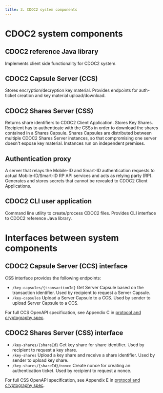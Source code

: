 ```yaml
---
title: 3. CDOC2 system components
---
```


# CDOC2 system components

## CDOC2 reference Java library

Implements client side functionality for CDOC2 system.

## CDOC2 Capsule Server (CCS)

Stores encryption/decryption key material. Provides endpoints for auth-ticket creation and
key material upload/download. 

## CDOC2 Shares Server (CSS) 

Returns share identifiers to CDOC2 Client Application. Stores Key Shares. Recipient has to authenticate with the CSSs in order to download the shares contained in a Shares Capsule.
Shares Capsules are distributed between multiple CDOC2 Shares Server instances, so that compromising one server doesn't expose key material.
Instances run on independent premises.

## Authentication proxy

A server that relays the Mobile-ID and Smart-ID authentication requests to actual Mobile-ID/Smart-ID RP API services and acts as relying party (RP). Generates and stores secrets that cannot be revealed to CDOC2 Client Applications.

## CDOC2 CLI user application

Command line utility to create/process CDOC2 files. Provides CLI interface to CDOC2 reference Java library.

# Interfaces between system components

## CDOC2 Capsule Server (CCS) interface

CSS interface provides the following endpoints:

* `/key-capsules/{transactionId}` Get Server Capsule based on the transaction identifier. Used by recipient to request a Server Capsule.
* `/key-capsules` Upload a Server Capsule to a CCS. Used by sender to upload Server Capsule to a CCS.

For full CCS OpenAPI specification, see Appendix C in [protocol and cryptography spec](../02_protocol_and_cryptography_spec/appendix_c_cdoc2-capsules.md).

## CDOC2 Shares Server (CSS) interface

* `/key-shares/{shareId}` Get key share for share identifier. Used by recipient to request a key share.
* `/key-shares` Upload a key share and receive a share identifier. Used by sender to upload key share.
* `/key-shares/{shareId}/nonce` Create nonce for creating an authentication ticket. Used by recipient to request a nonce.


For full CSS OpenAPI specification, see Appendix E in [protocol and cryptography spec](../02_protocol_and_cryptography_spec/appendix_e_cdoc2-shares.md).